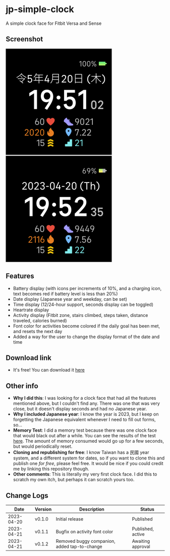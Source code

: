 # jp-simple-clock
A simple clock face for Fitbit Versa and Sense

## Screenshot
![A screenshot of the clock face showing a non-100% battery, and 24-hour time display](https://raw.githubusercontent.com/kieferyap/jp-simple-clock/master/screenshots/02.png)
![A screenshot of the clock face showing a 100% battery level, and a 12-hour time display](https://raw.githubusercontent.com/kieferyap/jp-simple-clock/master/screenshots/01.png)

## Features
- Battery display (with icons per increments of 10%, and a charging icon, text becomes red if battery level is less than 20%)
- Date display (Japanese year and weekday, can be set)
- Time display (12/24-hour support, seconds display can be toggled)
- Heartrate display
- Activity display (Fitbit zone, stairs climbed, steps taken, distance traveled, calories burned)
- Font color for activities become colored if the daily goal has been met, and resets the next day
- Added a way for the user to change the display format of the date and time

## Download link
- It's free! You can download it [here](https://gallery.fitbit.com/ja-jp/details/421deffc-8d63-47a6-9ceb-54af6881b8de)

## Other info
- **Why I did this**: I was looking for a clock face that had all the features mentioned above, but I couldn't find any. There was one that was very close, but it doesn't display seconds and had no Japanese year.
- **Why I included Japanese year**: I know the year is 2023, but I keep on forgetting the Japanese equivalent whenever I need to fill out forms, so...
- **Memory Test**: I did a memory test because there was one clock face that would black out after a while. You can see the results of the test [here](https://raw.githubusercontent.com/kieferyap/jp-simple-clock/master/resources/memory-test.txt). The amount of memory consumed would go up for a few seconds, but would periodically reset.
- **Cloning and republishing for free**: I know Taiwan has a 民國 year system, and a different system for dates, so if you want to clone this and publish one *for free*, please feel free. It would be nice if you could credit me by linking this repository though. 
- **Other comments**: This is literally my very first clock face. I did this to scratch my own itch, but perhaps it can scratch yours too.

## Change Logs

Date | Version | Description | Status
--- | --- | --- | --- 
2023-04-20 | v0.1.0 | Initial release | Published
2023-04-21 | v0.1.1 | Bugfix on activity font color | Published, active
2023-04-21 | v0.1.2 | Removed buggy companion, added tap-to-change | Awaiting approval
